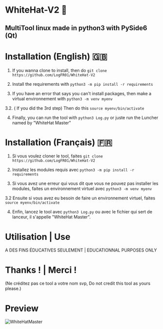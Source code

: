 # WhiteHat-V2 🎩
MultiTool linux made in python3 with PySide6 (Qt)
----------------------------------------------------

# Installation (English) 🇬🇧
1. If you wanna clone to install, then do `git clone https://github.com/LogFR01/WhiteHat-V2`

2. Install the requirements with `python3 -m pip install -r requirements`

3. If you have an error that says you can't install packages, then make a virtual environnement with `python3 -m venv myenv`

  3.2. ( If you did the 3rd step) Then do this `source myenv/bin/activate`

4. Finally, you can run the tool with `python3 Log.py` or juste run the Luncher named by "WhiteHat Master"

# Installation (Français) 🇫🇷
1. Si vous voulez cloner le tool, faites `git clone https://github.com/LogFR01/WhiteHat-V2`

2. Installez les modules requis avec `python3 -m pip install -r requirements`

3. Si vous avez une erreur qui vous dit que vous ne pouvez pas installer les modules, faites un environnement virtuel avec `python3 -m venv myenv`

  3.2 Ensuite si vous avez eu besoin de faire un environnement virtuel, faites `source myenv/bin/activate`

4. Enfin, lancez le tool avec `python3 Log.py` ou avec le fichier qui sert de lanceur, il s'appelle "WhiteHat Master".

# Utilisation | Use
A DES FINS ÉDUCATIVES SEULEMENT | EDUCATIONNAL PURPOSES ONLY

# Thanks ! | Merci !
(Ne créditez pas ce tool a votre nom svp, Do not credit this tool as yours please.)


# Preview
![WhiteHatMaster](https://github.com/user-attachments/assets/fee00d0c-29e2-4efc-b726-e2332c3a163b)
